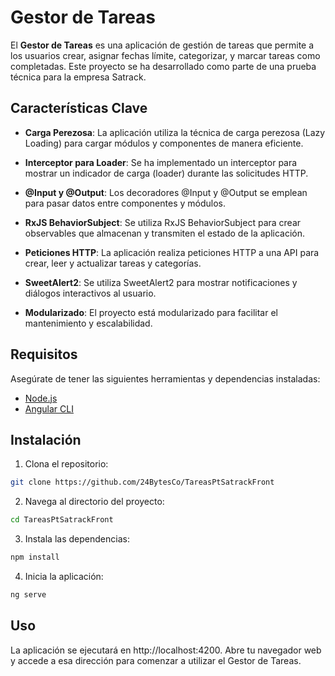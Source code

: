 
# Gestor de Tareas

El **Gestor de Tareas** es una aplicación de gestión de tareas que permite a los usuarios crear, asignar fechas límite, categorizar, y marcar tareas como completadas. Este proyecto se ha desarrollado como parte de una prueba técnica para la empresa Satrack.

## Características Clave

- **Carga Perezosa**: La aplicación utiliza la técnica de carga perezosa (Lazy Loading) para cargar módulos y componentes de manera eficiente.

- **Interceptor para Loader**: Se ha implementado un interceptor para mostrar un indicador de carga (loader) durante las solicitudes HTTP.

- **@Input y @Output**: Los decoradores @Input y @Output se emplean para pasar datos entre componentes y módulos.

- **RxJS BehaviorSubject**: Se utiliza RxJS BehaviorSubject para crear observables que almacenan y transmiten el estado de la aplicación.

- **Peticiones HTTP**: La aplicación realiza peticiones HTTP a una API para crear, leer y actualizar tareas y categorías.

- **SweetAlert2**: Se utiliza SweetAlert2 para mostrar notificaciones y diálogos interactivos al usuario.

- **Modularizado**: El proyecto está modularizado para facilitar el mantenimiento y escalabilidad.

## Requisitos

Asegúrate de tener las siguientes herramientas y dependencias instaladas:

- [Node.js](https://nodejs.org/)
- [Angular CLI](https://cli.angular.io/)

## Instalación

1. Clona el repositorio:

```bash
git clone https://github.com/24BytesCo/TareasPtSatrackFront
```

2. Navega al directorio del proyecto:

```bash
cd TareasPtSatrackFront
```

3. Instala las dependencias:

```bash
npm install
```

4. Inicia la aplicación:

```bash
ng serve
```

## Uso

La aplicación se ejecutará en http://localhost:4200. Abre tu navegador web y accede a esa dirección para comenzar a utilizar el Gestor de Tareas.

